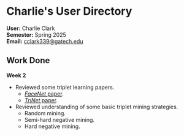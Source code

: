# Charlie's User Directory

**User:** Charlie Clark \
**Semester:** Spring 2025 \
**Email:** cclark339@gatech.edu 

## Work Done

**Week 2**
 - Reviewed some triplet learning papers.
   - [*FaceNet* paper](https://arxiv.org/pdf/1503.03832).
   - [*TriNet* paper](https://arxiv.org/pdf/1703.07737v4).
 - Reviewed understanding of some basic triplet mining strategies.
   - Random mining.
   - Semi-hard negative mining.
   - Hard negative mining.
